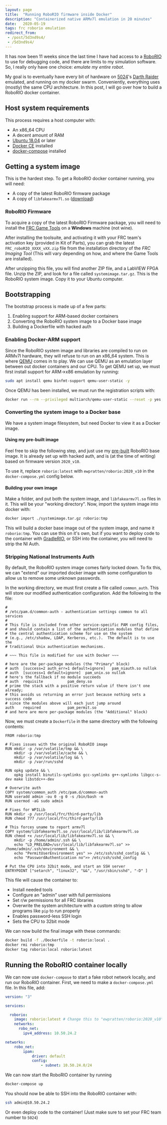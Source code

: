 ```yaml
---
layout: page
title:  "Running RoboRIO firmware inside Docker"
description: "Containerized native ARMv7l emulation in 20 minutes"
date:   2020-05-19
tags: frc roborio emulation
redirect_from: 
 - /post/5d3nd9s4/
 - /5d3nd9s4/
---
```


It has now been 11 weeks since the last time I have had access to a [RoboRIO](https://www.ni.com/en-ca/support/model.roborio.html) to use for debugging code, and there are limits to my simulation software. So, I really only have one choice: *emulate my entire robot*.

My goal is to eventually have every bit of hardware on [5024](https://www.thebluealliance.com/team/5024)'s [Darth Raider](https://cs.5024.ca/webdocs/docs/robots/darthRaider) emulated, and running on my docker swarm. Conveniently, everything uses (mostly) the same CPU architecture. In this post, I will go over how to build a RoboRIO docker container.

## Host system requirements

This process requires a host computer with:
 - An x86_64 CPU
 - A decent amount of RAM
 - [Ubuntu 18.04](https://mirrors.lug.mtu.edu/ubuntu-releases/18.04/) or later
 - [Docker CE](https://docs.docker.com/engine/install/debian/) installed
 - [docker-compose](https://docs.docker.com/compose/install/) installed

## Getting a system image

This is the hardest step. To get a RoboRIO docker container running, you will need:
 - A copy of the latest RoboRIO firmware package
 - A copy of `libfakearmv7l.so` ([download](https://github.com/robotpy/fakearmv7l/releases/download/v1/libfakearmv7l.so))

### RoboRIO Firmware

To acquire a copy of the latest RoboRIO Firmware package, you will need to install the [FRC Game Tools](https://www.ni.com/en-ca/support/downloads/drivers/download.frc-game-tools.html) on a **Windows** machine (not wine).

After installing the toolsuite, and activating it with your FRC team's activation key (provided in Kit of Parts), you can grab the latest `FRC_roboRIO_XXXX_vXX.zip` file from the installation directory of the *FRC Imaging Tool* (This will vary depending on how, and where the Game Tools are installed).

After unzipping this file, you will find another ZIP file, and a LabVIEW FPGA file. Unzip the ZIP, and look for a file called `systemimage.tar.gz`. This is the RoboRIO system image. Copy it to your Ubuntu computer.

## Bootstrapping

The bootstrap process is made up of a few parts:

 1. Enabling support for ARM-based docker containers
 2. Converting the RoboRIO system image to a Docker base image
 3. Building a Dockerfile with hacked auth

### Enabling Docker-ARM support

Since the RoboRIO system image and libraries are compiled to run on ARMv7l hardware, they will refuse to run on an x86_64 system. This is where [QEMU](https://www.qemu.org/) comes in to play. We can use QEMU as an emulation layer between out docker containers and our CPU. To get QEMU set up, we must first install support for ARM->x86 emulation by running:

```sh
sudo apt install qemu binfmt-support qemu-user-static -y
```

Once QEMU has been installed, we must run the registration scripts with:

```sh
docker run --rm --privileged multiarch/qemu-user-static --reset -p yes
```

### Converting the system image to a Docker base

We have a system image filesystem, but need Docker to view it as a Docker image. 

#### Using my pre-built image

Feel free to skip the following step, and just use my [pre-built](https://hub.docker.com/r/ewpratten/roborio) RoboRIO base image. It is already set up with hacked auth, and is (at the time of writing) based on firmware version `2020_v10`.

To use it, replace `roborio:latest` with `ewpratten/roborio:2020_v10` in the `docker-compose.yml` config below.

#### Building your own image

Make a folder, and put both the system image, and `libfakearmv7l.so` files in it. This will be your "working directory". Now, import the system image into docker with:

```sh
docker import ./systemimage.tar.gz roborio:tmp
```

This will build a docker base image out of the system image, and name it `roborio:tmp`. You can use this on it's own, but if you want to deploy code to the container with [GradleRIO](https://github.com/wpilibsuite/GradleRIO), or SSH into the container, you will need to strip the NI Auth.

### Stripping National Instruments Auth

By default, the RoboRIO system image comes fairly locked down. To fix this, we can "extend" our imported docker image with some configuration to allow us to remove some unknown passwords.

In the working directory, we must first create a file called `common_auth`. This will store our modified authentication configuration. Add the following to the file:

```
#
# /etc/pam.d/common-auth - authentication settings common to all services
#
# This file is included from other service-specific PAM config files,
# and should contain a list of the authentication modules that define
# the central authentication scheme for use on the system
# (e.g., /etc/shadow, LDAP, Kerberos, etc.).  The default is to use the
# traditional Unix authentication mechanisms.

# ~~~ This file is modified for use with Docker ~~~ 

# here are the per-package modules (the "Primary" block)
# auth	[success=2 auth_err=1 default=ignore]	pam_niauth.so nullok
# auth	[success=1 default=ignore]	pam_unix.so nullok
# here's the fallback if no module succeeds
# auth	requisite			pam_deny.so
# prime the stack with a positive return value if there isn't one already;
# this avoids us returning an error just because nothing sets a success code
# since the modules above will each just jump around
auth	required			pam_permit.so
# and here are more per-package modules (the "Additional" block)

```

Now, we must create a `Dockerfile` in the same directory with the following contents:

```
FROM roborio:tmp

# Fixes issues with the original RoboRIO image
RUN mkdir -p /var/volatile/tmp && \
    mkdir -p /var/volatile/cache && \
    mkdir -p /var/volatile/log && \
    mkdir -p /var/run/sshd

RUN opkg update && \
    opkg install binutils-symlinks gcc-symlinks g++-symlinks libgcc-s-dev make libstdc++-dev

# Overwrite auth
COPY system/common_auth /etc/pam.d/common-auth
RUN useradd admin -ou 0 -g 0 -s /bin/bash -m
RUN usermod -aG sudo admin

# Fixes for WPILib
RUN mkdir -p /usr/local/frc/third-party/lib
RUN chmod 777 /usr/local/frc/third-party/lib

# This forces uname to report armv7l
COPY system/libfakearmv7l.so /usr/local/lib/libfakearmv7l.so
RUN chmod +x /usr/local/lib/libfakearmv7l.so && \
    mkdir -p /home/admin/.ssh && \ 
    echo "LD_PRELOAD=/usr/local/lib/libfakearmv7l.so" >> /home/admin/.ssh/environment && \
    echo "PermitUserEnvironment yes" >> /etc/ssh/sshd_config && \
    echo "PasswordAuthentication no">> /etc/ssh/sshd_config

# Put the CPU into 32bit mode, and start an SSH server
ENTRYPOINT ["setarch", "linux32", "&&", "/usr/sbin/sshd", "-D" ]
```

This file will cause the container to:
 - Install needed tools
 - Configure an "admin" user with full permissions
 - Set r/w permissions for all FRC libraries
 - Overwrite the system architecture with a custom string to allow programs like `pip` to run properly
 - Enables password-less SSH login
 - Sets the CPU to 32bit mode

We can now build the final image with these commands:

```sh
docker build -f ./Dockerfile -t roborio:local .
docker rmi roborio:tmp
docker tag roborio:local roborio:latest
```

## Running the RoboRIO container locally

We can now use `docker-compose` to start a fake robot network locally, and run our RoboRIO container. First, we need to make a `docker-compose.yml` file. In this file, add:

```yml
version: "3"

services:

  roborio:
    image: roborio:latest # Change this to "ewpratten/roborio:2020_v10" if using my pre-built image
    networks:
      robo_net:
        ipv4_address: 10.50.24.2

networks:
    robo_net:
        ipam:
            driver: default
            config:
                - subnet: 10.50.24.0/24
```

We can now start the RoboRIO container by running

```sh
docker-compose up
```

You should now be able to SSH into the RoboRIO container with:

```sh
ssh admin@10.50.24.2
```

Or even deploy code to the container! (Just make sure to set your FRC team number to `5024`)